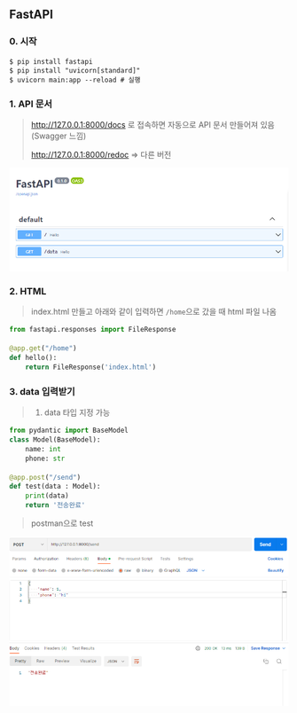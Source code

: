 ## FastAPI

### 0. 시작

```shell
$ pip install fastapi
$ pip install "uvicorn[standard]"
$ uvicorn main:app --reload # 실행
```

### 1. API 문서

> http://127.0.0.1:8000/docs 로 접속하면 자동으로 API 문서 만들어져 있음 (Swagger 느낌)
>
> http://127.0.0.1:8000/redoc => 다른 버전

![image-20221204230551521](FastAPI.assets/image-20221204230551521.png)

### 2. HTML 

> index.html 만들고 아래와 같이 입력하면 `/home`으로 갔을 때 html 파일 나옴

```python
from fastapi.responses import FileResponse

@app.get("/home")
def hello():
    return FileResponse('index.html')
```



### 3. data 입력받기

> 1. data 타입 지정 가능

```python
from pydantic import BaseModel
class Model(BaseModel):
    name: int
    phone: str

@app.post("/send")
def test(data : Model):
    print(data)
    return '전송완료'
```

> postman으로 test

![image-20221204231325013](FastAPI.assets/image-20221204231325013.png)